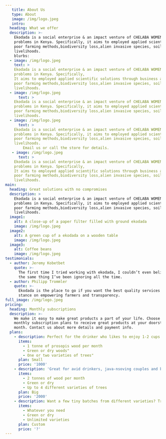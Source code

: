 ```yaml
---
   title: About Us
   type: About
   image: /img/logo.jpeg
   intro:
  heading: What we offer
  description: >-
    Ekodada is a social enterprise & an impact venture of CHELABA WOMEN COMMUNITY Based Organization that aims to use holistic approach to solve local environmental and socio-economic
    problems in Kenya. Specifically, it aims to employed applied scientific solutions through business approaches to climate change,
    poor farming methods,biodiversity loss,alien invasive species, soil degradation,food security and unsustainable
    livelihoods.
    blurbs:
  - image: /img/logo.jpeg
    text: >
    Ekodada is a social enterprise & an impact venture of CHELABA WOMEN COMMUNITY Based Organization that aims to use holistic approach to solve local environmental and socio-economic
    problems in Kenya. Specifically, 
    It aims to employed applied scientific solutions through business approaches to climate change,
    poor farming methods,biodiversity loss,alien invasive species, soil degradation,food security and unsustainable
    livelihoods.
  - image: /img/logo.jpeg
      text: >
    Ekodada is a social enterprise & an impact venture of CHELABA WOMEN COMMUNITY Based Organization that aims to use holistic approach to solve local environmental and socio-economic
    problems in Kenya. Specifically, it aims to employed applied scientific solutions through business approaches to climate change,
    poor farming methods,biodiversity loss,alien invasive species, soil degradation,food security and unsustainable
    livelihoods.
  - image: /img/logo.jpeg
      text: >
    Ekodada is a social enterprise & an impact venture of CHELABA WOMEN COMMUNITY Based Organization that aims to use holistic approach to solve local environmental and socio-economic
    problems in Kenya. Specifically, it aims to employed applied scientific solutions through business approaches to climate change,
    poor farming methods,biodiversity loss,alien invasive species, soil degradation,food security and unsustainable
    livelihoods.
        Email us or call the store for details.
   - image: /img/logo.jpeg
      text: >
    Ekodada is a social enterprise & an impact venture of CHELABA WOMEN COMMUNITY Based Organization that aims to use holistic approach to solve local environmental and socio-economic
    problems in Kenya. Specifically,
    It aims to employed applied scientific solutions through business approaches to climate change,
    poor farming methods,biodiversity loss,alien invasive species, soil degradation,food security and unsustainable
    livelihoods.
main:
  heading: Great solutions with no compromises
  description: >
    Ekodada is a social enterprise & an impact venture of CHELABA WOMEN COMMUNITY Based Organization that aims to use holistic approach to solve local environmental and socio-economic
    problems in Kenya. Specifically, it aims to employed applied scientific solutions through business approaches to climate change,
    poor farming methods,biodiversity loss,alien invasive species, soil degradation,food security and unsustainable
    livelihoods.
  image1:
    alt: A close-up of a paper filter filled with ground ekodada
    image: /img/logo.jpeg
  image2:
    alt: A green cup of a ekodada on a wooden table
    image: /img/logo.jpeg
  image3:
    alt: Coffee beans
    image: /img/logo.jpeg
testimonials:
  - author: Jeremy Kobetbet
    quote: >-
      The first time I tried working with ekodada, I couldn’t even believe that was
      the same thing I’ve been ignoring all the time.
  - author: Philipp Trommler
    quote: >-
      Ekodada is the place to go if you want the best quality services and value for money solutions. I love their
      stance on empowering farmers and transparency.
full_image: /img/logo.jpeg
pricing:
  heading: Monthly subscriptions
  description: >-
    We make it easy to make great products a part of your life. Choose one of our
    monthly subscription plans to receive great products at your doorstep each
    month. Contact us about more details and payment info.
  plans:
    - description: Perfect for the drinker who likes to enjoy 1-2 cups per day.
      items:
        - 1 tonne of prosopis wood per month
        - Green or dry woods"
        - One or two varieties of trees"
      plan: Small
      price: '1000'
    - description: 'Great for avid drinkers, java-nsoving couples and bigger crowds'
      items:
        - 2 tonnes of wood per month
        - Green or dry
        - Up to 4 different varieties of trees
      plan: Big
      price: '2000'
    - description: Want a few tiny batches from different varieties? Try our custom plan
      items:
        - Whatever you need
        - Green or dry
        - Unlimited varieties
      plan: Custom
      price: '?'
---
```

